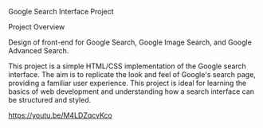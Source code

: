 Google Search Interface Project


Project Overview

Design of front-end for Google Search, Google Image Search, and Google Advanced Search.

This project is a simple HTML/CSS implementation of the Google search interface. The aim is to replicate the look and feel of Google's search page, providing a familiar user experience. This project is ideal for learning the basics of web development and understanding how a search interface can be structured and styled.


https://youtu.be/M4LDZqcvKco
